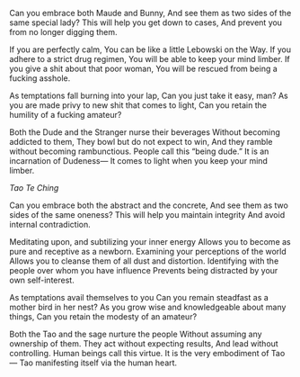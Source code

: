 Can you embrace both Maude and Bunny,
And see them as two sides of the same special lady?
This will help you get down to cases,
And prevent you from no longer digging them.

If you are perfectly calm,
You can be like a little Lebowski on the Way.
If you adhere to a strict drug regimen,
You will be able to keep your mind limber.
If you give a shit about that poor woman,
You will be rescued from being a fucking asshole.

As temptations fall burning into your lap,
Can you just take it easy, man?
As you are made privy to new shit that comes to light,
Can you retain the humility of a fucking amateur?

Both the Dude and the Stranger nurse their beverages
Without becoming addicted to them,
They bowl but do not expect to win,
And they ramble without becoming rambunctious.
People call this “being dude.”
It is an incarnation of Dudeness—
It comes to light when you keep your mind limber.

*Tao Te Ching*

Can you embrace both the abstract and the concrete,
And see them as two sides of the same oneness?
This will help you maintain integrity
And avoid internal contradiction.

Meditating upon, and subtilizing your inner energy
Allows you to become as pure and receptive as a newborn.
Examining your perceptions of the world
Allows you to cleanse them of all dust and distortion.
Identifying with the people over whom you have influence
Prevents being distracted by your own self-interest.

As temptations avail themselves to you
Can you remain steadfast as a mother bird in her nest?
As you grow wise and knowledgeable about many things,
Can you retain the modesty of an amateur?

Both the Tao and the sage nurture the people
Without assuming any ownership of them.
They act without expecting results,
And lead without controlling.
Human beings call this virtue.
It is the very embodiment of Tao—
Tao manifesting itself via the human heart.